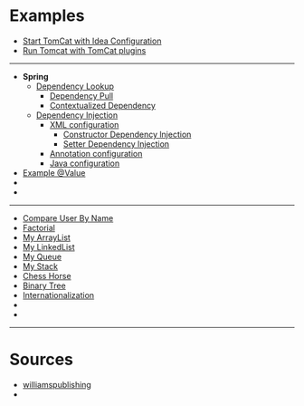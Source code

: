 # Examples

- [Start TomCat with Idea Configuration](tomcat1)
- [Run Tomcat with TomCat plugins](tomcat2)
---
- __Spring__
    - [Dependency Lookup]()
        - [Dependency Pull](spring1)
        - [Contextualized Dependency](spring2)
    - [Dependency lnjection]()
        - [XML configuration]()
            - [Constructor Dependency lnjection](spring3)
            - [Setter Dependency lnjection](spring4)
        - [Annotation configuration](spring6)
        - [Java configuration](spring7)
- [Example @Value](spring5)
- []()
- []()
---
- [Compare User By Name](example1)
- [Factorial](example2)
- [My ArrayList](example3)
- [My LinkedList](example4)
- [My Queue](example5)
- [My Stack](example6)
- [Chess Horse](example7)
- [Binary Tree](example8)
- [Internationalization](internationalization)
- []()
- []()
---
# Sources

- [williamspublishing](http://archive.williamspublishing.com/cgi-bin/materials.cgi?isbn=978-5-8459-1992-2)
- [](#)
